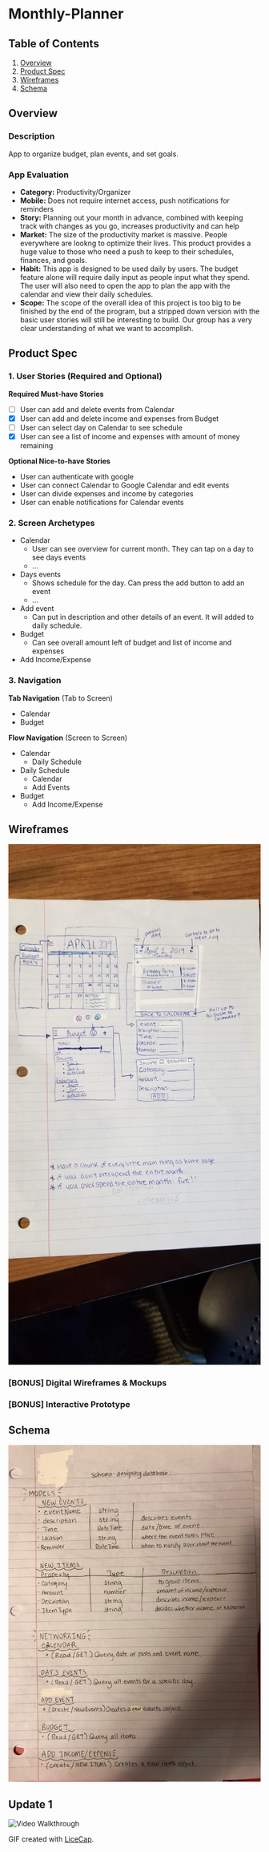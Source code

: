 # Monthly-Planner

## Table of Contents
1. [Overview](#Overview)
1. [Product Spec](#Product-Spec)
1. [Wireframes](#Wireframes)
2. [Schema](#Schema)

## Overview
### Description
App to organize budget, plan events, and set goals.

### App Evaluation
- **Category:** Productivity/Organizer
- **Mobile:** Does not require internet access, push notifications for reminders
- **Story:** Planning out your month in advance, combined with keeping track with changes as you go, increases productivity
             and can help
- **Market:** The size of the productivity market is massive. People everywhere are lookng to optimize their lives. This product provides
              a huge value to those who need a push to keep to their schedules, finances, and goals.
- **Habit:** This app is designed to be used daily by users. The budget feature alone will require daily input as people input what they 
             spend. The user will also need to open the app to plan the app with the calendar and view their daily schedules. 
- **Scope:** The scope of the overall idea of this project is too big to be finished by the end of the program, but a stripped down version
             with the basic user stories will still be interesting to build. Our group has a very clear understanding of what we want to accomplish.

## Product Spec

### 1. User Stories (Required and Optional)

**Required Must-have Stories**

- [ ]  User can add and delete events from Calendar
- [X] User can add and delete income and expenses from Budget
- [ ] User can select day on Calendar to see schedule
- [X] User can see a list of income and expenses with amount of money remaining

**Optional Nice-to-have Stories**

* User can authenticate with google
* User can connect Calendar to Google Calendar and edit events
* User can divide expenses and income by categories
* User can enable notifications for Calendar events

### 2. Screen Archetypes

* Calendar
   * User can see overview for current month. They can tap on a day to see days events
   * ...
* Days events
   * Shows schedule for the day. Can press the add button to add an event
   * ...
* Add event
  * Can put in description and other details of an event. It will added to daily schedule.
* Budget 
  * Can see overall amount left of budget and list of income and expenses
* Add Income/Expense

### 3. Navigation

**Tab Navigation** (Tab to Screen)

* Calendar
* Budget

**Flow Navigation** (Screen to Screen)

* Calendar
   * Daily Schedule
* Daily Schedule
   * Calendar
   * Add Events
* Budget
  * Add Income/Expense

## Wireframes
<img src="wireframe.jpg" width=600>

### [BONUS] Digital Wireframes & Mockups

### [BONUS] Interactive Prototype

## Schema 
<img src="Schema.jpeg" width=600>

## Update 1
<img src='walkthrough.gif' title='Video Walkthrough' width='' alt='Video Walkthrough' />

GIF created with [LiceCap](http://www.cockos.com/licecap/).

